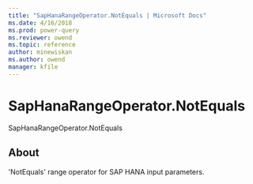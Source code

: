 ```yaml
---
title: "SapHanaRangeOperator.NotEquals | Microsoft Docs"
ms.date: 4/16/2018
ms.prod: power-query
ms.reviewer: owend
ms.topic: reference
author: minewiskan
ms.author: owend
manager: kfile
---
```

# SapHanaRangeOperator.NotEquals
SapHanaRangeOperator.NotEquals  
  
## About  
'NotEquals' range operator for SAP HANA input parameters.  
  
